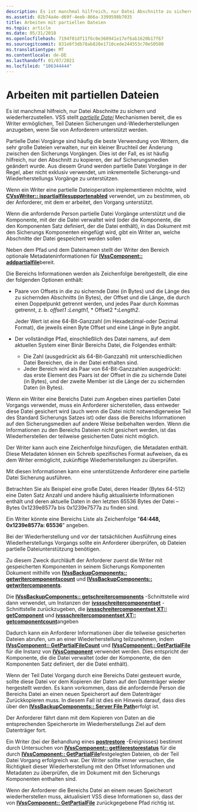 ```yaml
---
description: Es ist manchmal hilfreich, nur Datei Abschnitte zu sichern und wiederherzustellen. VSS stellt partielle Datei Mechanismen bereit, die es Writer ermöglichen, Teil Dateien Sicherungen und-Wiederherstellungen anzugeben, wenn Sie von Anforderern unterstützt werden.
ms.assetid: 02b74a4e-d69f-4eeb-866a-3399598b7035
title: Arbeiten mit partiellen Dateien
ms.topic: article
ms.date: 05/31/2018
ms.openlocfilehash: 7194f01df11f6c0e368941e17ef6ab1620b17f67
ms.sourcegitcommit: 831e8f3db78ab820e1710cede244553c70e50500
ms.translationtype: MT
ms.contentlocale: de-DE
ms.lasthandoff: 01/07/2021
ms.locfileid: "106344444"
---
```

# <a name="working-with-partial-files"></a>Arbeiten mit partiellen Dateien

Es ist manchmal hilfreich, nur Datei Abschnitte zu sichern und wiederherzustellen. VSS stellt [*partielle Datei*](vssgloss-p.md) Mechanismen bereit, die es Writer ermöglichen, Teil Dateien Sicherungen und-Wiederherstellungen anzugeben, wenn Sie von Anforderern unterstützt werden.

Partielle Datei Vorgänge sind häufig die beste Verwendung von Writern, die sehr große Dateien verwalten, nur ein kleiner Bruchteil der Änderung zwischen den Sicherungs Vorgängen. Dies ist der Fall, es ist häufig hilfreich, nur den Abschnitt zu kopieren, der auf Sicherungsmedien geändert wurde. Aus diesem Grund werden partielle Datei Vorgänge in der Regel, aber nicht exklusiv verwendet, um inkrementelle Sicherungs-und Wiederherstellungs Vorgänge zu unterstützen.

Wenn ein Writer eine partielle Dateioperation implementieren möchte, wird [**CVssWriter:: ispartialfilesupportenabled**](/windows/desktop/api/VsWriter/nf-vswriter-cvsswriter-ispartialfilesupportenabled) verwendet, um zu bestimmen, ob der Anforderer, mit dem er arbeitet, den Vorgang unterstützt.

Wenn die anfordernde Person partielle Datei Vorgänge unterstützt und die Komponente, mit der die Datei verwaltet wird (oder die Komponente, die den Komponenten Satz definiert, der die Datei enthält), in das Dokument mit den Sicherungs Komponenten eingefügt wird, gibt ein Writer an, welche [](/windows/desktop/api/VsBackup/nf-vsbackup-ivssbackupcomponents-prepareforbackup) Abschnitte der Datei gespeichert werden [](vssgloss-p.md) sollen [](/windows/desktop/api/VsWriter/nf-vswriter-ivsscomponent-addpartialfile)

Neben dem Pfad und dem Dateinamen stellt der Writer den Bereich optionale Metadateninformationen für [**IVssComponent:: addpartialfile**](/windows/desktop/api/VsWriter/nf-vswriter-ivsscomponent-addpartialfile)bereit.

Die Bereichs Informationen werden als Zeichenfolge bereitgestellt, die eine der folgenden Optionen enthält:

-   Paare von Offsets in die zu sichernde Datei (in Bytes) und die Länge des zu sichernden Abschnitts (in Bytes), der Offset und die Länge, die durch einen Doppelpunkt getrennt werden, und jedes Paar durch Kommas getrennt, z. b. *offset1 ***:**_Length1_*_,_* * Offset2 ***:**_Length2_.

    Jeder Wert ist eine 64-Bit-Ganzzahl (im Hexadezimal-oder Dezimal Format), die jeweils einen Byte Offset und eine Länge in Byte angibt.

-   Der vollständige Pfad, einschließlich des Datei namens, auf dem aktuellen System einer Binär Bereichs Datei, die Folgendes enthält:
    -   Die Zahl (ausgedrückt als 64-Bit-Ganzzahl) mit unterschiedlichen Datei Bereichen, die in der Datei enthalten sind.
    -   Jeder Bereich wird als Paar von 64-Bit-Ganzzahlen ausgedrückt: das erste Element des Paars ist der Offset in die zu sichernde Datei (in Bytes), und der zweite Member ist die Länge der zu sichernden Daten (in Bytes).

Wenn ein Writer eine Bereichs Datei zum Angeben eines partiellen Datei Vorgangs verwendet, muss ein Anforderer sicherstellen, dass entweder diese Datei gesichert wird (auch wenn die Datei nicht notwendigerweise Teil des Standard Sicherungs Satzes ist) oder dass die Bereichs Informationen auf den Sicherungsmedien auf andere Weise beibehalten werden. Wenn die Informationen zu den Bereichs Dateien nicht gesichert werden, ist das Wiederherstellen der teilweise gesicherten Datei nicht möglich.

Der Writer kann auch eine Zeichenfolge hinzufügen, die Metadaten enthält. Diese Metadaten können ein Schreib spezifisches Format aufweisen, da es dem Writer ermöglicht, zukünftige Wiederherstellungen zu überprüfen.

Mit diesen Informationen kann eine unterstützende Anforderer eine partielle Datei Sicherung ausführen.

Betrachten Sie als Beispiel eine große Datei, deren Header (Bytes 64-512) eine Daten Satz Anzahl und andere häufig aktualisierte Informationen enthält und deren aktuelle Daten in den letzten 65536 Bytes der Datei – Bytes 0x1239e8577a bis 0x1239e7577a zu finden sind.

Ein Writer könnte eine Bereichs Liste als Zeichenfolge "**64:448, 0x1239e8577a: 65536**" angeben.

Bei der Wiederherstellung und vor der tatsächlichen Ausführung eines Wiederherstellungs Vorgangs sollte ein Anforderer überprüfen, ob Dateien partielle Dateiunterstützung benötigen.

Zu diesem Zweck durchläuft der Anforderer zuerst die Writer mit gespeicherten Komponenten in seinem Sicherungs Komponenten Dokument mithilfe von [**IVssBackupComponents:: getwritercomponentscount**](/windows/desktop/api/VsBackup/nf-vsbackup-ivssbackupcomponents-getwritercomponentscount) und [**IVssBackupComponents:: getwritercomponents**](/windows/desktop/api/VsBackup/nf-vsbackup-ivssbackupcomponents-getwritercomponents).

Die [**IVssBackupComponents:: getschreitercomponents**](/windows/desktop/api/VsBackup/nf-vsbackup-ivssbackupcomponents-getwritercomponents) -Schnittstelle wird dann verwendet, um Instanzen der [**ivssschreitercomponentset**](/windows/win32/api/vsbackup/nl-vsbackup-ivsswritercomponentsext) -Schnittstelle zurückzugeben, die [**ivssschreitercomponentset XT:: getComponent**](/windows/desktop/api/VsWriter/nf-vswriter-ivsswritercomponents-getcomponent) und [](/windows/desktop/api/VsWriter/nl-vswriter-ivsscomponent) [**ivssschreitercomponentset XT:: getcomponentcount**](/windows/desktop/api/VsWriter/nf-vswriter-ivsswritercomponents-getcomponentcount)angeben

Dadurch kann ein Anforderer Informationen über die teilweise gesicherten Dateien abrufen, um an einer Wiederherstellung teilzunehmen, indem [**IVssComponent:: GetPartialFileCount**](/windows/desktop/api/VsWriter/nf-vswriter-ivsscomponent-getpartialfilecount) und [**IVssComponent:: GetPartialFile**](/windows/desktop/api/VsWriter/nf-vswriter-ivsscomponent-getpartialfile) für die Instanz von [**IVssComponent**](/windows/desktop/api/VsWriter/nl-vswriter-ivsscomponent) verwendet werden. Dies entspricht der Komponente, die die Datei verwaltet (oder der Komponente, die den Komponenten Satz definiert, der die Datei enthält).

Wenn der Teil Datei Vorgang durch eine Bereichs Datei gesteuert wurde, sollte diese Datei vor dem Kopieren der Daten auf den Datenträger wieder hergestellt werden. Es kann vorkommen, dass die anfordernde Person die Bereichs Datei an einen neuen Speicherort auf dem Datenträger Zurückkopieren muss. In diesem Fall ist dies ein Hinweis darauf, dass dies über den [**IVssBackupComponents:: Server File Path**](/windows/desktop/api/VsBackup/nf-vsbackup-ivssbackupcomponents-setrangesfilepath)erfolgt ist.

Der Anforderer fährt dann mit dem Kopieren von Daten an die entsprechenden Speicherorte im Wiederherstellungs Ziel auf dem Datenträger fort.

Ein Writer (bei der Behandlung eines [**postrestore**](/windows/desktop/api/VsBackup/nf-vsbackup-ivssbackupcomponents-postrestore) -Ereignisses) bestimmt durch Untersuchen von [**IVssComponent:: getfilerestorestatus**](/windows/desktop/api/VsWriter/nf-vswriter-ivsscomponent-getfilerestorestatus) für die durch [**IVssComponent:: GetPartialFile**](/windows/desktop/api/VsWriter/nf-vswriter-ivsscomponent-getpartialfile)festgelegten Dateien, ob der Teil Datei Vorgang erfolgreich war. Der Writer sollte immer versuchen, die Richtigkeit dieser Wiederherstellung mit den Offset Informationen und Metadaten zu überprüfen, die im Dokument mit den Sicherungs Komponenten enthalten sind.

Wenn der Anforderer die Bereichs Datei an einem neuen Speicherort wiederherstellen muss, aktualisiert VSS diese Informationen so, dass der von [**IVssComponent:: GetPartialFile**](/windows/desktop/api/VsWriter/nf-vswriter-ivsscomponent-getpartialfile) zurückgegebene Pfad richtig ist.

 

 
